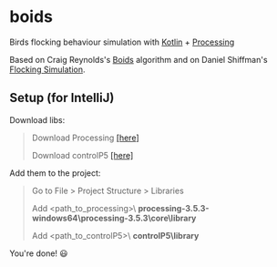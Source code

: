 # boids
Birds flocking behaviour simulation with [Kotlin](https://kotlinlang.org/) + [Processing](https://processing.org/)

Based on Craig Reynolds's [Boids](https://www.red3d.com/cwr/boids/) algorithm and on Daniel Shiffman's [Flocking Simulation](https://thecodingtrain.com/CodingChallenges/124-flocking-boids).

## Setup (for IntelliJ)
Download libs:
> Download Processing [[here]](https://processing.org/download/)
>
> Download controlP5 [[here]](http://www.sojamo.de/libraries/controlP5/)

Add them to the project:
> Go to File > Project Structure > Libraries
>
> Add <path_to_processing>\ **processing-3.5.3-windows64\processing-3.5.3\core\library**
>
> Add <path_to_controlP5>\ **controlP5\library**

You're done! 😃
